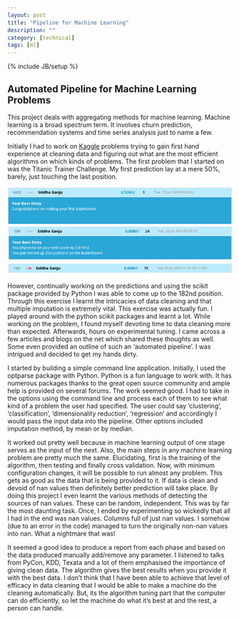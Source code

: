 ```yaml
---
layout: post
title: "Pipeline for Machine Learning"
description: ""
category: [technical]
tags: [ml]
---
```

{% include JB/setup %}

## Automated Pipeline for Machine Learning Problems

This project deals with aggregating methods for machine learning. Machine learning is a broad spectrum term. It involves churn prediction, recommendation systems and time series analysis just to name a few.

Initially I had to work on [Kaggle](http://www.kaggle.com/) problems trying to gain first hand experience at cleaning data and figuring out what are the most efficient algorithms on which kinds of problems. The first problem that I started on was the Titanic Trainer Challenge. My first prediction lay at a mere 50%, barely, just touching the last position.

<p>
<img src="/images/first_submission.png">
<img src="/images/spot.png">
<img src="/images/final_submission.png">
</p>



However, continually working on the predictions and using the scikit package provided by Python I was able to come up to the 182nd  position. Through this exercise I learnt the intricacies of data cleaning and that multiple imputation is extremely vital. This exercise was actually fun. I played around with the python scikit packages and learnt a lot. While working on the problem, I found myself devoting time to data cleaning more than expected. Afterwards, hours on experimental tuning. I came across a few articles and blogs on the net which shared these thoughts as well. Some even provided an outline of such an ‘automated pipeline’. I was intrigued and decided to get my hands dirty.

I started by building a simple command line application. Initially, I used the optparse package with Python. Python is a fun language to work with. It has numerous packages thanks to the great open source community and ample help is provided on several forums. The work seemed good. I had to take in the options using the command line and process each of them to see what kind of a problem the user had specified. The user could say ‘clustering’, ‘classification’, ‘dimensionality reduction’, ‘regression’ and accordingly I would pass the input data into the pipeline. Other options included imputation method, by mean or by median.

It worked out pretty well because in machine learning output of one stage serves as the input of the next. Also, the main steps in any machine learning problem are pretty much the same. Elucidating, first is the training of the algorithm, then testing and finally cross validation. Now, with minimum configuration changes, it will be possible to run almost any problem. This gets as good as the data that is being provided to it. If data is clean and devoid of nan values then definitely better prediction will take place. By doing this project I even learnt the various methods of detecting the sources of nan values. These can be random, independent. This was by far the most daunting task. Once, I ended by experimenting so wickedly that all I had in the end was nan values. Columns full of just nan values. I somehow (due to an error in the code) managed to turn the originally non-nan values into nan. What a nightmare that was!

It seemed a good idea to produce a report from each phase and based on the data produced manually add/remove any parameter. I listened to talks from PyCon, KDD, Texata and a lot of them emphasised the importance of giving clean data. The algorithm gives the best results when you provide it with the best data. I don’t think that I have been able to achieve that level of efficacy in data cleaning that I would be able to make a machine do the cleaning automatically. But, its the algorithm tuning part that the computer can do efficiently, so let the machine do what it’s best at and the rest, a person can handle.
